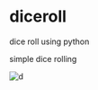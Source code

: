 # diceroll
dice roll using python

simple dice rolling

![d](https://user-images.githubusercontent.com/52875849/89094847-fd5e2b00-d3e5-11ea-8708-5addaf5c7bc2.PNG)

